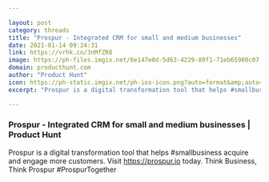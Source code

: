 ```yaml
---

layout: post
category: threads
title: "Prospur - Integrated CRM for small and medium businesses"
date: 2021-01-14 09:24:31
link: https://vrhk.co/3nMfZR8
image: https://ph-files.imgix.net/6e147e0d-5d63-4229-89f1-71eb65980c07.png?auto=format&fit=crop&frame=1&h=512&w=1024
domain: producthunt.com
author: "Product Hunt"
icon: https://ph-static.imgix.net/ph-ios-icon.png?auto=format&amp;auto=compress
excerpt: "Prospur is a digital transformation tool that helps #smallbusiness acquire and engage more customers. Visit <https://prospur.io> today. Think Business, Think Prospur #ProspurTogether"

---
```


### Prospur - Integrated CRM for small and medium businesses | Product Hunt

Prospur is a digital transformation tool that helps #smallbusiness acquire and engage more customers. Visit <https://prospur.io> today. Think Business, Think Prospur #ProspurTogether